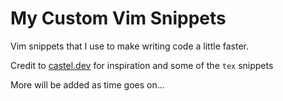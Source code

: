 # My Custom Vim Snippets

Vim snippets that I use to make writing code a little faster.

Credit to [castel.dev](castel.dev) for inspiration and some of the `tex`
snippets

More will be added as time goes on...

